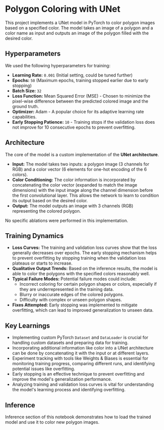 # Polygon Coloring with UNet

This project implements a UNet model in PyTorch to color polygon images based on a specified color. The model takes an image of a polygon and a color name as input and outputs an image of the polygon filled with the desired color.

## Hyperparameters

We used the following hyperparameters for training:

*   **Learning Rate:** `0.001` (Initial setting, could be tuned further)
*   **Epochs:** `50` (Maximum epochs, training stopped earlier due to early stopping)
*   **Batch Size:** `32`
*   **Loss Function:** Mean Squared Error (MSE) - Chosen to minimize the pixel-wise difference between the predicted colored image and the ground truth.
*   **Optimizer:** Adam - A popular choice for its adaptive learning rate capabilities.
*   **Early Stopping Patience:** `10` - Training stops if the validation loss does not improve for 10 consecutive epochs to prevent overfitting.

## Architecture

The core of the model is a custom implementation of the **UNet architecture**.

*   **Input:** The model takes two inputs: a polygon image (3 channels for RGB) and a color vector (6 elements for one-hot encoding of the 6 colors).
*   **Color Conditioning:** The color information is incorporated by concatenating the color vector (expanded to match the image dimensions) with the input image along the channel dimension before the first convolutional layer. This allows the network to learn to condition its output based on the desired color.
*   **Output:** The model outputs an image with 3 channels (RGB) representing the colored polygon.

No specific ablations were performed in this implementation.

## Training Dynamics

*   **Loss Curves:** The training and validation loss curves show that the loss generally decreases over epochs. The early stopping mechanism helps to prevent overfitting by stopping training when the validation loss plateaus or starts to increase.
*   **Qualitative Output Trends:** Based on the inference results, the model is able to color the polygons with the specified colors reasonably well.
*   **Typical Failure Modes:** Potential failure modes could include:
    *   Incorrect coloring for certain polygon shapes or colors, especially if they are underrepresented in the training data.
    *   Blurry or inaccurate edges of the colored polygons.
    *   Difficulty with complex or unseen polygon shapes.
*   **Fixes Attempted:** Early stopping was implemented to mitigate overfitting, which can lead to improved generalization to unseen data.

## Key Learnings

*   Implementing custom PyTorch `Dataset` and `DataLoader` is crucial for handling custom datasets and preparing data for training.
*   Incorporating additional information like color into a UNet architecture can be done by concatenating it with the input or at different layers.
*   Experiment tracking with tools like Weights & Biases is essential for monitoring training progress, comparing different runs, and identifying potential issues like overfitting.
*   Early stopping is an effective technique to prevent overfitting and improve the model's generalization performance.
*   Analyzing training and validation loss curves is vital for understanding the model's learning process and identifying overfitting.

## Inference

Inference section of this notebook demonstrates how to load the trained model and use it to color new polygon images.
